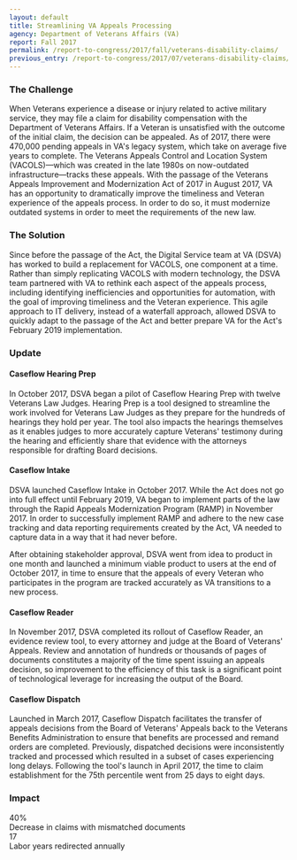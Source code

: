 ```yaml
---
layout: default
title: Streamlining VA Appeals Processing
agency: Department of Veterans Affairs (VA)
report: Fall 2017
permalink: /report-to-congress/2017/fall/veterans-disability-claims/
previous_entry: /report-to-congress/2017/07/veterans-disability-claims/
---
```

### The Challenge

When Veterans experience a disease or injury related to active military service, they may file a claim for disability compensation with the Department of Veterans Affairs. If a Veteran is unsatisfied with the outcome of the initial claim, the decision can be appealed. As of 2017, there were 470,000 pending appeals in VA's legacy system, which take on average five years to complete. The Veterans Appeals Control and Location System (VACOLS)—which was created in the late 1980s on now-outdated infrastructure—tracks these appeals. With the passage of the Veterans Appeals Improvement and Modernization Act of 2017 in August 2017, VA has an opportunity to dramatically improve the timeliness and Veteran experience of the appeals process. In order to do so, it must modernize outdated systems in order to meet the requirements of the new law.

### The Solution

Since before the passage of the Act, the Digital Service team at VA (DSVA) has worked to build a replacement for VACOLS, one component at a time. Rather than simply replicating VACOLS with modern technology, the DSVA team partnered with VA to rethink each aspect of the appeals process, including identifying inefficiencies and opportunities for automation, with the goal of improving timeliness and the Veteran experience. This agile approach to IT delivery, instead of a waterfall approach, allowed DSVA to quickly adapt to the passage of the Act and better prepare VA for the Act's February 2019 implementation.

### Update

#### Caseflow Hearing Prep

In October 2017, DSVA began a pilot of Caseflow Hearing Prep with twelve Veterans Law Judges. Hearing Prep is a tool designed to streamline the work involved for Veterans Law Judges as they prepare for the hundreds of hearings they hold per year. The tool also impacts the hearings themselves as it enables judges to more accurately capture Veterans' testimony during the hearing and efficiently share that evidence with the attorneys responsible for drafting Board decisions.

#### Caseflow Intake

DSVA launched Caseflow Intake in October 2017. While the Act does not go into full effect until February 2019, VA began to implement parts of the law through the Rapid Appeals Modernization Program (RAMP) in November 2017. In order to successfully implement RAMP and adhere to the new case tracking and data reporting requirements created by the Act, VA needed to capture data in a way that it had never before.

After obtaining stakeholder approval, DSVA went from idea to product in one month and launched a minimum viable product to users at the end of October 2017, in time to ensure that the appeals of every Veteran who participates in the program are tracked accurately as VA transitions to a new process.

#### Caseflow Reader

In November 2017, DSVA completed its rollout of Caseflow Reader, an evidence review tool, to every attorney and judge at the Board of Veterans' Appeals. Review and annotation of hundreds or thousands of pages of documents constitutes a majority of the time spent issuing an appeals decision, so improvement to the efficiency of this task is a significant point of technological leverage for increasing the output of the Board.

#### Caseflow Dispatch

Launched in March 2017, Caseflow Dispatch facilitates the transfer of appeals decisions from the Board of Veterans' Appeals back to the Veterans Benefits Administration to ensure that benefits are processed and remand orders are completed. Previously, dispatched decisions were inconsistently tracked and processed which resulted in a subset of cases experiencing long delays. Following the tool's launch in April 2017, the time to claim establishment for the 75th percentile went from 25 days to eight days.

### Impact


<div class="margin-bottom-3">
	<div>
		<span class="text-primary text-bold font-body-3xl">40</span><span class="text-primary text-bold font-body-2xl">%</span>
    </div>
    <div>Decrease in claims with mismatched documents</div>
</div>

<div class="margin-bottom-3">
	<div>
		<span class="text-primary text-bold font-body-3xl">17</span>
    </div>
    <div>Labor years redirected annually</div>
</div>
